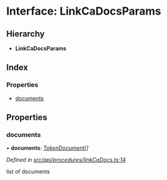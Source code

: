 # Interface: LinkCaDocsParams

## Hierarchy

* **LinkCaDocsParams**

## Index

### Properties

* [documents](linkcadocsparams.md#documents)

## Properties

###  documents

• **documents**: *[TokenDocument](tokendocument.md)[]*

*Defined in [src/api/procedures/linkCaDocs.ts:14](https://github.com/PolymathNetwork/polymesh-sdk/blob/959efb76/src/api/procedures/linkCaDocs.ts#L14)*

list of documents
